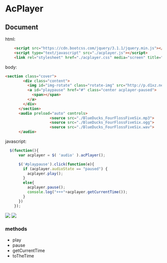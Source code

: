 # AcPlayer 

## Document
html:
```html
    <script src="https://cdn.bootcss.com/jquery/3.1.1/jquery.min.js"></script>
    <script type="text/javascript" src="./acplayer.js"></script>
    <link rel="stylesheet" href="./acplayer.css" media="screen" title="no title">
```
body:
```html
<section class="cover">
        <div class="content">
          <img id="img-rotate" class="rotate-img" src="http://p.d1xz.net/2016/09/21/14744414257933989.jpg" alt="" />
          <a id="playpause" href="#" class="center acplayer-paused">
            <span></span>
          </a>
        </div>
      </section>
      <audio preload="auto" controls>
      				<source src="./BlueDucks_FourFlossFiveSix.mp3">
      				<source src="./BlueDucks_FourFlossFiveSix.ogg">
      				<source src="./BlueDucks_FourFlossFiveSix.wav">
      </audio>
```
javascript:
```js
  $(function(){
      var acplayer = $( 'audio' ).acPlayer();

      $('#playpause').click(function(e){
        if (acplayer.audioState == "paused") {
          acplayer.play();
        }
        else{
          acplayer.pause();
          console.log("+++"+acplayer.getCurrentTime());
        }
      })
    });
```
![](http://cdn.awbeci.com/images/awbeci-xyz/blog/1.png)
![](http://cdn.awbeci.com/images/awbeci-xyz/blog/2.png)
### methods
* play
* pause
* getCurrentTime
* toTheTime

